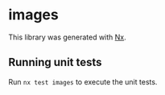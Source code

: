 # images

This library was generated with [Nx](https://nx.dev).

## Running unit tests

Run `nx test images` to execute the unit tests.
